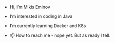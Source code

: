 - Hi, I’m Mikis Eminov
- I’m interested in coding in Java
- I’m currently learning Docker and K8s

- 📫 How to reach me - nope yet. But as ready I tell.

<!---
Greeka75/Greeka75 is a ✨ special ✨ repository because its `README.md` (this file) appears on your GitHub profile.
You can click the Preview link to take a look at your changes.
--->
